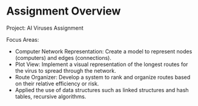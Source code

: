 # Assignment Overview
Project: AI Viruses Assignment

Focus Areas:
- Computer Network Representation: Create a model to represent nodes (computers) and edges (connections).
- Plot View: Implement a visual representation of the longest routes for the virus to spread through the network.
- Route Organizer: Develop a system to rank and organize routes based on their relative efficiency or risk.
- Applied the use of data structures such as linked structures and hash tables, recursive algorithms.
